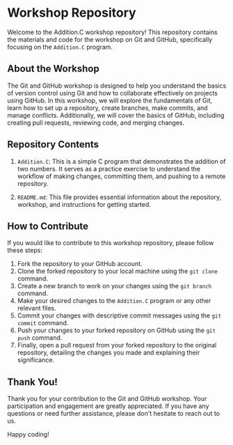 

#  Workshop Repository

Welcome to the Addition.C workshop repository! This repository contains the materials and code for the workshop on Git and GitHub, specifically focusing on the `Addition.C` program.

## About the Workshop

The Git and GitHub workshop is designed to help you understand the basics of version control using Git and how to collaborate effectively on projects using GitHub. In this workshop, we will explore the fundamentals of Git, learn how to set up a repository, create branches, make commits, and manage conflicts. Additionally, we will cover the basics of GitHub, including creating pull requests, reviewing code, and merging changes.

## Repository Contents

1. `Addition.C`: This is a simple C program that demonstrates the addition of two numbers. It serves as a practice exercise to understand the workflow of making changes, committing them, and pushing to a remote repository.

2. `README.md`: This file provides essential information about the repository, workshop, and instructions for getting started.

## How to Contribute

If you would like to contribute to this workshop repository, please follow these steps:

1. Fork the repository to your GitHub account.
2. Clone the forked repository to your local machine using the `git clone` command.
3. Create a new branch to work on your changes using the `git branch` command.
4. Make your desired changes to the `Addition.C` program or any other relevant files.
5. Commit your changes with descriptive commit messages using the `git commit` command.
6. Push your changes to your forked repository on GitHub using the `git push` command.
7. Finally, open a pull request from your forked repository to the original repository, detailing the changes you made and explaining their significance.

## Thank You!

Thank you for your contribution to the Git and GitHub workshop. Your participation and engagement are greatly appreciated. If you have any questions or need further assistance, please don't hesitate to reach out to us.

Happy coding!
